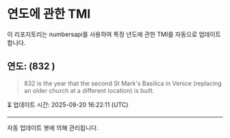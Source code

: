 
# 연도에 관한 TMI

이 리포지토리는 numbersapi를 사용하여 특정 년도에 관한 TMI를 자동으로 업데이트합니다.

## 연도: (832 )
> 832 is the year that the second St Mark's Basilica in Venice (replacing an older church at a different location) is built.

⏳ 업데이트 시간: 2025-09-20 16:22:11 (UTC)

---
자동 업데이트 봇에 의해 관리됩니다.
